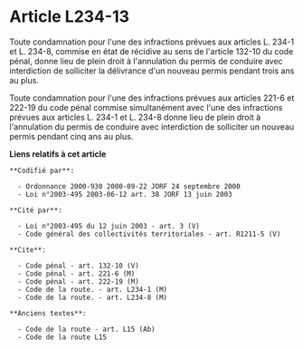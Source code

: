 # Article L234-13

Toute condamnation pour l'une des infractions prévues aux articles L. 234-1 et L. 234-8, commise en état de récidive au sens
de l'article 132-10 du code pénal, donne lieu de plein droit à l'annulation du permis de conduire avec interdiction de
solliciter la délivrance d'un nouveau permis pendant trois ans au plus.

Toute condamnation pour l'une des infractions prévues aux articles 221-6 et 222-19 du code pénal commise simultanément avec
l'une des infractions prévues aux articles L. 234-1 et L. 234-8 donne lieu de plein droit à l'annulation du permis de
conduire avec interdiction de solliciter un nouveau permis pendant cinq ans au plus.

**Liens relatifs à cet article**

	**Codifié par**:

	  - Ordonnance 2000-930 2000-09-22 JORF 24 septembre 2000
	  - Loi n°2003-495 2003-06-12 art. 38 JORF 13 juin 2003

	**Cité par**:

	  - Loi n°2003-495 du 12 juin 2003 - art. 3 (V)
	  - Code général des collectivités territoriales - art. R1211-5 (V)

	**Cite**:

	  - Code pénal - art. 132-10 (V)
	  - Code pénal - art. 221-6 (M)
	  - Code pénal - art. 222-19 (M)
	  - Code de la route. - art. L234-1 (M)
	  - Code de la route. - art. L234-8 (M)

	**Anciens textes**:

	  - Code de la route - art. L15 (Ab)
	  - Code de la route L15
